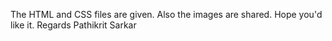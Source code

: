 The HTML and CSS files are given.
Also the images are shared. Hope you'd like it.
Regards
Pathikrit Sarkar
